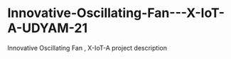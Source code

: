 # Innovative-Oscillating-Fan---X-IoT-A-UDYAM-21
Innovative Oscillating Fan , X-IoT-A project description 
